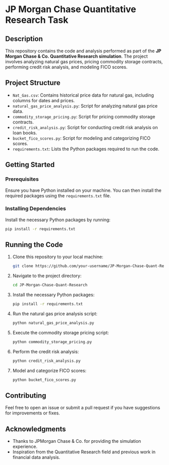 
# JP Morgan Chase Quantitative Research Task

## Description

This repository contains the code and analysis performed as part of the **JP Morgan Chase & Co. Quantitative Research simulation**. The project involves analyzing natural gas prices, pricing commodity storage contracts, performing credit risk analysis, and modeling FICO scores.

## Project Structure

- `Nat_Gas.csv`: Contains historical price data for natural gas, including columns for dates and prices.
- `natural_gas_price_analysis.py`: Script for analyzing natural gas price data.
- `commodity_storage_pricing.py`: Script for pricing commodity storage contracts.
- `credit_risk_analysis.py`: Script for conducting credit risk analysis on loan books.
- `bucket_fico_scores.py`: Script for modeling and categorizing FICO scores.
- `requirements.txt`: Lists the Python packages required to run the code.

## Getting Started

### Prerequisites

Ensure you have Python installed on your machine. You can then install the required packages using the `requirements.txt` file.

### Installing Dependencies

Install the necessary Python packages by running:

```bash
pip install -r requirements.txt
```

## Running the Code

1. Clone this repository to your local machine:

    ```bash
    git clone https://github.com/your-username/JP-Morgan-Chase-Quant-Research.git
    ```

2. Navigate to the project directory:

    ```bash
    cd JP-Morgan-Chase-Quant-Research
    ```

3. Install the necessary Python packages:

    ```bash
    pip install -r requirements.txt
    ```

4. Run the natural gas price analysis script:

    ```bash
    python natural_gas_price_analysis.py
    ```

5. Execute the commodity storage pricing script:

    ```bash
    python commodity_storage_pricing.py
    ```

6. Perform the credit risk analysis:

    ```bash
    python credit_risk_analysis.py
    ```

7. Model and categorize FICO scores:

    ```bash
    python bucket_fico_scores.py
    ```

## Contributing

Feel free to open an issue or submit a pull request if you have suggestions for improvements or fixes.

## Acknowledgments

- Thanks to JPMorgan Chase & Co. for providing the simulation experience.
- Inspiration from the Quantitative Research field and previous work in financial data analysis.
